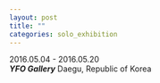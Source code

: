 ```yaml
---
layout: post
title: ""
categories: solo_exhibition
---
```


2016.05.04 - 2016.05.20<br>
***YFO Gallery*** Daegu, Republic of Korea<br>

<img srcset="
https://dlytasy0vre7p.cloudfront.net/160504_YFO_Gallery/001_1404x936.JPG 1404w,
https://dlytasy0vre7p.cloudfront.net/160504_YFO_Gallery/001_2808x1872.JPG 2802w,
https://dlytasy0vre7p.cloudfront.net/160504_YFO_Gallery/001_5616x3744.JPG 5616w
" alt="">

<img srcset="
https://dlytasy0vre7p.cloudfront.net/160504_YFO_Gallery/002_1404x936.JPG 1404w,
https://dlytasy0vre7p.cloudfront.net/160504_YFO_Gallery/002_2808x1872.JPG 2808w,
https://dlytasy0vre7p.cloudfront.net/160504_YFO_Gallery/002_5616x3744.JPG 5616w
" alt="">

<img srcset="
https://dlytasy0vre7p.cloudfront.net/160504_YFO_Gallery/003_1404x936.JPG 1404w,
https://dlytasy0vre7p.cloudfront.net/160504_YFO_Gallery/003_2808x1872.JPG 2808w,
https://dlytasy0vre7p.cloudfront.net/160504_YFO_Gallery/003_5616x3744.JPG 5616w
" alt="">

<img srcset="
https://dlytasy0vre7p.cloudfront.net/160504_YFO_Gallery/004_1404x936.JPG 1404w,
https://dlytasy0vre7p.cloudfront.net/160504_YFO_Gallery/004_2808x1872.JPG 2808w,
https://dlytasy0vre7p.cloudfront.net/160504_YFO_Gallery/004_5616x3744.JPG 5616w
" alt="">

<img srcset="
https://dlytasy0vre7p.cloudfront.net/160504_YFO_Gallery/005_1404x936.JPG 1404w,
https://dlytasy0vre7p.cloudfront.net/160504_YFO_Gallery/005_2808x1872.JPG 2808w,
https://dlytasy0vre7p.cloudfront.net/160504_YFO_Gallery/005_5616x3744.JPG 5616w
" alt="">

<img srcset="
https://dlytasy0vre7p.cloudfront.net/160504_YFO_Gallery/006_1404x936.JPG 1404w,
https://dlytasy0vre7p.cloudfront.net/160504_YFO_Gallery/006_2808x1872.JPG 2808w,
https://dlytasy0vre7p.cloudfront.net/160504_YFO_Gallery/006_5616x3744.JPG 5616w
" alt="">

<img srcset="
https://dlytasy0vre7p.cloudfront.net/160504_YFO_Gallery/007_1404x936.JPG 1404w,
https://dlytasy0vre7p.cloudfront.net/160504_YFO_Gallery/007_2808x1872.JPG 2808w,
https://dlytasy0vre7p.cloudfront.net/160504_YFO_Gallery/007_5616x3744.JPG 5616w
" alt="">

<img srcset="
https://dlytasy0vre7p.cloudfront.net/160504_YFO_Gallery/008_1404x936.JPG 1404w,
https://dlytasy0vre7p.cloudfront.net/160504_YFO_Gallery/008_2808x1872.JPG 2808w,
https://dlytasy0vre7p.cloudfront.net/160504_YFO_Gallery/008_5616x3744.JPG 5616w
" alt="">

<img srcset="
https://dlytasy0vre7p.cloudfront.net/160504_YFO_Gallery/009_1404x936.JPG 1404w,
https://dlytasy0vre7p.cloudfront.net/160504_YFO_Gallery/009_2808x1872.JPG 2808w,
https://dlytasy0vre7p.cloudfront.net/160504_YFO_Gallery/009_5616x3744.JPG 5616w
" alt="">

<img srcset="
https://dlytasy0vre7p.cloudfront.net/160504_YFO_Gallery/010_1404x936.JPG 1404w,
https://dlytasy0vre7p.cloudfront.net/160504_YFO_Gallery/010_2808x1872.JPG 2808w,
https://dlytasy0vre7p.cloudfront.net/160504_YFO_Gallery/010_5616x3744.JPG 5616w
" alt="">

<img srcset="
https://dlytasy0vre7p.cloudfront.net/160504_YFO_Gallery/011_1404x936.JPG 1404w,
https://dlytasy0vre7p.cloudfront.net/160504_YFO_Gallery/011_2808x1872.JPG 2808w,
https://dlytasy0vre7p.cloudfront.net/160504_YFO_Gallery/011_5616x3744.JPG 5616w
" alt="">

<img srcset="
https://dlytasy0vre7p.cloudfront.net/160504_YFO_Gallery/012_1404x936.JPG 1404w,
https://dlytasy0vre7p.cloudfront.net/160504_YFO_Gallery/012_2808x1872.JPG 2808w,
https://dlytasy0vre7p.cloudfront.net/160504_YFO_Gallery/012_5616x3744.JPG 5616w
" alt="">

<img srcset="
https://dlytasy0vre7p.cloudfront.net/160504_YFO_Gallery/013_1404x936.JPG 1404w, 
https://dlytasy0vre7p.cloudfront.net/160504_YFO_Gallery/013_2808x1872.JPG 2808w,
https://dlytasy0vre7p.cloudfront.net/160504_YFO_Gallery/013_5616x3744.JPG 5616w
" alt="">